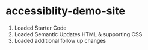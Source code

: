 # accessiblity-demo-site

1) Loaded Starter Code
2) Loaded Semantic Updates HTML & supporting CSS
3) Loaded additional follow up changes
